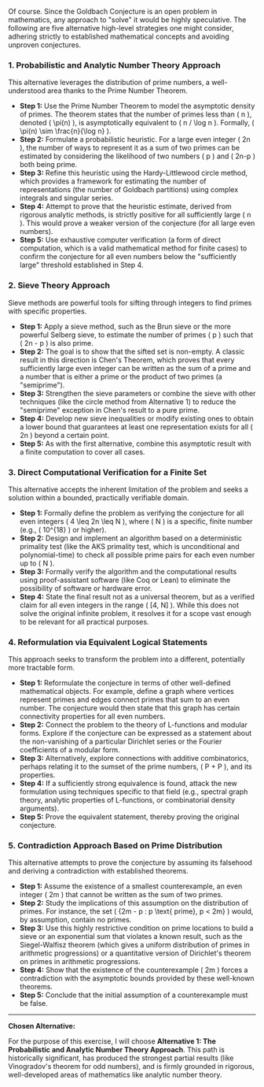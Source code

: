 Of course. Since the Goldbach Conjecture is an open problem in mathematics, any approach to "solve" it would be highly speculative. The following are five alternative high-level strategies one might consider, adhering strictly to established mathematical concepts and avoiding unproven conjectures.

### 1. Probabilistic and Analytic Number Theory Approach
This alternative leverages the distribution of prime numbers, a well-understood area thanks to the Prime Number Theorem.

*   **Step 1:** Use the Prime Number Theorem to model the asymptotic density of primes. The theorem states that the number of primes less than \( n \), denoted \( \pi(n) \), is asymptotically equivalent to \( n / \log n \). Formally, \( \pi(n) \sim \frac{n}{\log n} \).
*   **Step 2:** Formulate a probabilistic heuristic. For a large even integer \( 2n \), the number of ways to represent it as a sum of two primes can be estimated by considering the likelihood of two numbers \( p \) and \( 2n-p \) both being prime.
*   **Step 3:** Refine this heuristic using the Hardy-Littlewood circle method, which provides a framework for estimating the number of representations (the number of Goldbach partitions) using complex integrals and singular series.
*   **Step 4:** Attempt to prove that the heuristic estimate, derived from rigorous analytic methods, is strictly positive for all sufficiently large \( n \). This would prove a weaker version of the conjecture (for all large even numbers).
*   **Step 5:** Use exhaustive computer verification (a form of direct computation, which is a valid mathematical method for finite cases) to confirm the conjecture for all even numbers below the "sufficiently large" threshold established in Step 4.

### 2. Sieve Theory Approach
Sieve methods are powerful tools for sifting through integers to find primes with specific properties.

*   **Step 1:** Apply a sieve method, such as the Brun sieve or the more powerful Selberg sieve, to estimate the number of primes \( p \) such that \( 2n - p \) is also prime.
*   **Step 2:** The goal is to show that the sifted set is non-empty. A classic result in this direction is Chen's Theorem, which proves that every sufficiently large even integer can be written as the sum of a prime and a number that is either a prime or the product of two primes (a "semiprime").
*   **Step 3:** Strengthen the sieve parameters or combine the sieve with other techniques (like the circle method from Alternative 1) to reduce the "semiprime" exception in Chen's result to a pure prime.
*   **Step 4:** Develop new sieve inequalities or modify existing ones to obtain a lower bound that guarantees at least one representation exists for all \( 2n \) beyond a certain point.
*   **Step 5:** As with the first alternative, combine this asymptotic result with a finite computation to cover all cases.

### 3. Direct Computational Verification for a Finite Set
This alternative accepts the inherent limitation of the problem and seeks a solution within a bounded, practically verifiable domain.

*   **Step 1:** Formally define the problem as verifying the conjecture for all even integers \( 4 \leq 2n \leq N \), where \( N \) is a specific, finite number (e.g., \( 10^{18} \) or higher).
*   **Step 2:** Design and implement an algorithm based on a deterministic primality test (like the AKS primality test, which is unconditional and polynomial-time) to check all possible prime pairs for each even number up to \( N \).
*   **Step 3:** Formally verify the algorithm and the computational results using proof-assistant software (like Coq or Lean) to eliminate the possibility of software or hardware error.
*   **Step 4:** State the final result not as a universal theorem, but as a verified claim for all even integers in the range \( [4, N] \). While this does not solve the original infinite problem, it resolves it for a scope vast enough to be relevant for all practical purposes.

### 4. Reformulation via Equivalent Logical Statements
This approach seeks to transform the problem into a different, potentially more tractable form.

*   **Step 1:** Reformulate the conjecture in terms of other well-defined mathematical objects. For example, define a graph where vertices represent primes and edges connect primes that sum to an even number. The conjecture would then state that this graph has certain connectivity properties for all even numbers.
*   **Step 2:** Connect the problem to the theory of L-functions and modular forms. Explore if the conjecture can be expressed as a statement about the non-vanishing of a particular Dirichlet series or the Fourier coefficients of a modular form.
*   **Step 3:** Alternatively, explore connections with additive combinatorics, perhaps relating it to the sumset of the prime numbers, \( P + P \), and its properties.
*   **Step 4:** If a sufficiently strong equivalence is found, attack the new formulation using techniques specific to that field (e.g., spectral graph theory, analytic properties of L-functions, or combinatorial density arguments).
*   **Step 5:** Prove the equivalent statement, thereby proving the original conjecture.

### 5. Contradiction Approach Based on Prime Distribution
This alternative attempts to prove the conjecture by assuming its falsehood and deriving a contradiction with established theorems.

*   **Step 1:** Assume the existence of a smallest counterexample, an even integer \( 2m \) that cannot be written as the sum of two primes.
*   **Step 2:** Study the implications of this assumption on the distribution of primes. For instance, the set \( \{2m - p : p \text{ prime}, p < 2m\} \) would, by assumption, contain no primes.
*   **Step 3:** Use this highly restrictive condition on prime locations to build a sieve or an exponential sum that violates a known result, such as the Siegel-Walfisz theorem (which gives a uniform distribution of primes in arithmetic progressions) or a quantitative version of Dirichlet's theorem on primes in arithmetic progressions.
*   **Step 4:** Show that the existence of the counterexample \( 2m \) forces a contradiction with the asymptotic bounds provided by these well-known theorems.
*   **Step 5:** Conclude that the initial assumption of a counterexample must be false.

---

**Chosen Alternative:**

For the purpose of this exercise, I will choose **Alternative 1: The Probabilistic and Analytic Number Theory Approach**. This path is historically significant, has produced the strongest partial results (like Vinogradov's theorem for odd numbers), and is firmly grounded in rigorous, well-developed areas of mathematics like analytic number theory.